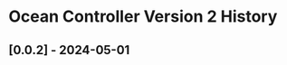 <meta name=“robots” content=“noindex”>

# Ocean Controller Version 2 History

## [0.0.2] - 2024-05-01
